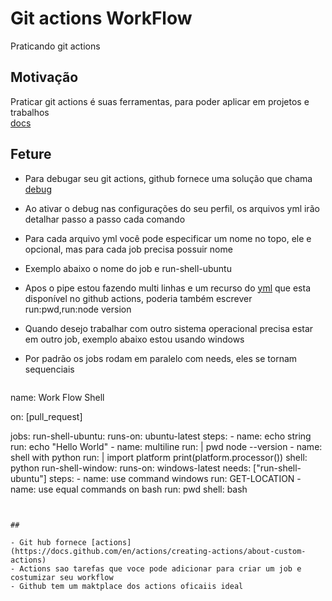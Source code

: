 # Git actions WorkFlow
Praticando git actions 

## Motivação
Praticar git actions é suas ferramentas, para poder aplicar em projetos e trabalhos </br>
[docs](https://docs.github.com/en/developers/apps)

## Feture
- Para debugar seu git actions, github fornece uma solução que chama [debug](https://docs.github.com/en/actions/monitoring-and-troubleshooting-workflows/enabling-debug-logging)
- Ao ativar o debug nas configurações do seu perfil, os arquivos yml irão detalhar passo a passo cada comando
- Para cada arquivo yml você pode especificar um nome no topo, ele e opcional, mas para cada job precisa possuir nome
- Exemplo abaixo o nome do job e run-shell-ubuntu
- Apos o pipe estou fazendo multi linhas e um recurso do [yml](https://github.com/kenjimaeda54/yaml-feature) que esta disponível no github actions, poderia também escrever run:pwd,run:node version
- Quando desejo trabalhar com outro sistema operacional precisa estar em outro job, exemplo abaixo estou usando windows
- Por padrão os jobs rodam em paralelo com needs, eles se tornam sequenciais

  ``` yaml
  
name: Work Flow Shell

on: [pull_request]

jobs:
  run-shell-ubuntu: 
    runs-on: ubuntu-latest
    steps:
      - name: echo string
        run: echo "Hello World"
      - name: multiline
        run: |
          pwd
          node --version
      - name: shell with python
        run: |
          import platform
          print(platform.processor())
        shell: python
  run-shell-window: 
    runs-on: windows-latest
    needs: ["run-shell-ubuntu"] 
    steps:
      - name: use command windows
        run: GET-LOCATION
      - name: use equal commands on bash 
        run: pwd
        shell: bash
  
  
  ```
  
  
  ##
  
  - Git hub fornece [actions](https://docs.github.com/en/actions/creating-actions/about-custom-actions)
  - Actions sao tarefas que voce pode adicionar para criar um job e costumizar seu workflow
  - Github tem um maktplace dos actions oficaiis ideal
  
  
  
  
  
  
  
  
